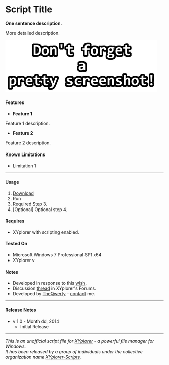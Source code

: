 # Script Title

**One sentence description.**

More detailed description.

![Screenshot.](./.img/Screenshots.png)

#### Features
+ **Feature 1**

 Feature 1 description.

+ **Feature 2**

 Feature 2 description.


#### Known Limitations
+ Limitation 1

----------

#### Usage
1. [Download](./Script.xys?raw=true)
2. Run
3. Required Step 3.
4. [Optional] Optional step 4.

#### Requires
+ XYplorer with scripting enabled.

#### Tested On
+ Microsoft Windows 7 Professional SP1 x64
+ XYplorer v

#### Notes
+ Developed in response to this [wish](example.com).
+ Discussion [thread](example.com) in XYplorer's Forums.
+ Developed by [TheQwerty](https://github.com/TheQwerty) - [contact](http://www.xyplorer.com/xyfc/memberlist.php?mode=viewprofile&u=438) me.

----------

#### Release Notes
+ v 1.0 - Month dd, 2014
    - Initial Release

----------


_This is an unofficial script file for [XYplorer](http://xyplorer.com/index.php) - a powerful file manager for Windows.<br>
It has been released by a group of individuals under the collective organization name [XYplorer-Scripts](https://github.com/XYplorer-Scripts)._